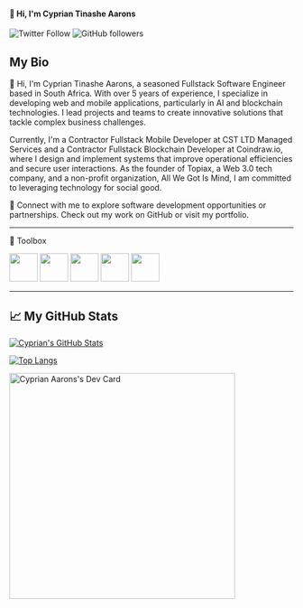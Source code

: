 #### 👋 Hi, I'm Cyprian Tinashe Aarons

![Twitter Follow](https://img.shields.io/twitter/follow/cyprianaarons?style=social) ![GitHub followers](https://img.shields.io/github/followers/cypriantinasheaarons?style=social)

## My Bio

👋 Hi, I'm Cyprian Tinashe Aarons, a seasoned Fullstack Software Engineer based in South Africa. With over 5 years of experience, I specialize in developing web and mobile applications, particularly in AI and blockchain technologies. I lead projects and teams to create innovative solutions that tackle complex business challenges.

Currently, I'm a Contractor Fullstack Mobile Developer at CST LTD Managed Services and a Contractor Fullstack Blockchain Developer at Coindraw.io, where I design and implement systems that improve operational efficiencies and secure user interactions. As the founder of Topiax, a Web 3.0 tech company, and a non-profit organization, All We Got Is Mind, I am committed to leveraging technology for social good.

🔗 Connect with me to explore software development opportunities or partnerships. Check out my work on GitHub or visit my portfolio.

---

🧰 Toolbox

<img src="https://cdn.worldvectorlogo.com/logos/nodejs-icon.svg"  width="50" height="50"/> 
<img src="https://cdn.worldvectorlogo.com/logos/mongodb-icon-1.svg"  width="50" height="50"/> 
<img src="https://cdn.worldvectorlogo.com/logos/react-2.svg" width="50" height="50"/> 
<img src="https://cdn.worldvectorlogo.com/logos/next-js.svg"  width="50" height="50"/> 
<img src="https://cdn.worldvectorlogo.com/logos/solidity.svg"  width="50" height="50"/> 

---

## &#x1f4c8; My GitHub Stats

[![Cyprian's GitHub Stats](https://github-readme-stats.vercel.app/api?username=CyprianTinasheAarons&show_icons=true&theme=radical&count_private=true&include_all_commits=true)](https://github.com/CyprianTinasheAarons)

[![Top Langs](https://github-readme-stats.vercel.app/api/top-langs/?username=CyprianTinasheAarons&layout=compact&theme=radical)](https://github.com/anuraghazra/github-readme-stats)

<a href="https://app.daily.dev/CyprianKing2"><img src="https://api.daily.dev/devcards/73fe4af11d544cc598514ad7fcc58dc0.png?r=2mp" width="400" alt="Cyprian Aarons's Dev Card"/></a>

